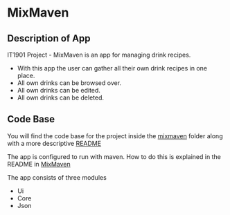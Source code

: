 # MixMaven

## Description of App

IT1901 Project - MixMaven is an app for managing drink recipes.

- With this app the user can gather all their own drink recipes in one place.
- All own drinks can be browsed over.
- All own drinks can be edited.
- All own drinks can be deleted.

## Code Base

 You will find the code base for the project inside the [mixmaven](/mixmaven/) folder along with a more descriptive [README](/mixmaven/README.md)

The app is configured to run with maven. How to do this is explained in the README in [MixMaven](/mixmaven/README.md)

The app consists of three modules

- Ui  
- Core
- Json
